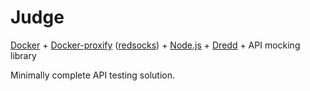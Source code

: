 # Judge

[Docker](https://github.com/docker/docker-ce) + [Docker-proxify](https://github.com/multiplio/docker-proxify) ([redsocks](https://github.com/darkk/redsocks)) + [Node.js](https://github.com/nodejs/node) + [Dredd](https://github.com/apiaryio/dredd) + API mocking library

Minimally complete API testing solution.

